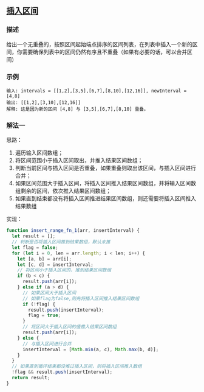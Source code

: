 ## [插入区间](https://github.com/StarShi/Big-Monster/blob/master/source/leet-code/src/sort/insert_range.js)

### 描述

给出一个无重叠的，按照区间起始端点排序的区间列表，在列表中插入一个新的区间，你需要确保列表中的区间仍然有序且不重叠（如果有必要的话，可以合并区间）

### 示例

```
输入: intervals = [[1,2],[3,5],[6,7],[8,10],[12,16]], newInterval = [4,8]
输出: [[1,2],[3,10],[12,16]]
解释: 这是因为新的区间 [4,8] 与 [3,5],[6,7],[8,10] 重叠。
```

### 解法一

思路：

1. 遍历输入区间数组；
2. 将区间范围小于插入区间取出，并推入结果区间数组；
3. 判断当前区间与插入区间是否重叠，如果重叠则取出该区间，与插入区间进行合并；
4. 如果区间范围大于插入区间，将插入区间推入结果区间数组，并将输入区间数组剩余的区间，依次推入结果区间数组；
5. 如果直到结束都没有将插入区间推进结果区间数组，则还需要将插入区间推入结果数组

实现：

```javascript
function insert_range_fn_1(arr, insertInterval) {
  let result = [];
  // 判断是否将插入区间推到结果数组，默认未推
  let flag = false;
  for (let i = 0, len = arr.length; i < len; i++) {
    let [a, b] = arr[i];
    let [c, d] = insertInterval;
    // 将区间小于插入区间的，推到结果区间数组
    if (b < c) {
      result.push(arr[i]);
    } else if (a > d) {
      // 如果区间大于插入区间
      // 如果flag为false,则先将插入区间推入结果区间数组
      if (!flag) {
        result.push(insertInterval);
        flag = true;
      }
      // 将区间大于插入区间的值推入结果区间数组
      result.push(arr[i]);
    } else {
      // 与插入区间进行合并
      insertInterval = [Math.min(a, c), Math.max(b, d)];
    }
  }
  // 如果直到循环结束都没推过插入区间，则将插入区间推入数组
  !flag && result.push(insertInterval);
  return result;
}
```
